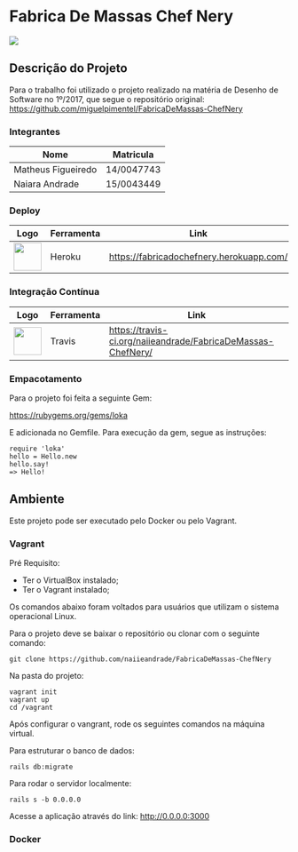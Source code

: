 # Fabrica De Massas Chef Nery

 <a href="https://travis-ci.org/naiieandrade/FabricaDeMassas-ChefNery/"><img src="https://api.travis-ci.org/naiieandrade/FabricaDeMassas-ChefNery.svg?branch=master"></a>
 
## Descrição do Projeto

Para o trabalho foi utilizado o projeto realizado na matéria de Desenho de Software no 1º/2017, que segue o repositório original: https://github.com/miguelpimentel/FabricaDeMassas-ChefNery

### Integrantes

|Nome|Matricula|
|---|----|
|Matheus Figueiredo| 14/0047743|
|Naiara Andrade| 15/0043449|

### Deploy

|Logo|Ferramenta|Link|
|---|----|---|
|<img src="https://maxcdn.icons8.com/Color/PNG/512/Logos/heroku-512.png" width="50">| Heroku| https://fabricadochefnery.herokuapp.com/ |


### Integração Contínua

|Logo|Ferramenta|Link|
|---|----|---|
|<img src="https://travis-ci.org/images/logos/TravisCI-Mascot-1.png" width="50">| Travis | https://travis-ci.org/naiieandrade/FabricaDeMassas-ChefNery/ |

### Empacotamento

Para o projeto foi feita a seguinte Gem:

https://rubygems.org/gems/loka

E adicionada no Gemfile. Para execução da gem, segue as instruções:

```
require 'loka'
hello = Hello.new
hello.say!
=> Hello!
```

## Ambiente

Este projeto pode ser executado pelo Docker ou pelo Vagrant.

### Vagrant

Pré Requisito:

* Ter o VirtualBox instalado;
* Ter o Vagrant instalado;


Os comandos abaixo foram voltados para usuários que utilizam o sistema operacional Linux.

Para o projeto deve se baixar o repositório ou clonar com o seguinte comando:

```git clone https://github.com/naiieandrade/FabricaDeMassas-ChefNery```

Na pasta do projeto:

```
vagrant init
vagrant up
cd /vagrant
```

Após configurar o vangrant, rode os seguintes comandos na máquina virtual. 

Para estruturar o banco de dados:

```rails db:migrate```

Para rodar o servidor localmente:

```rails s -b 0.0.0.0```

Acesse a aplicação através do link: http://0.0.0.0:3000

### Docker 

